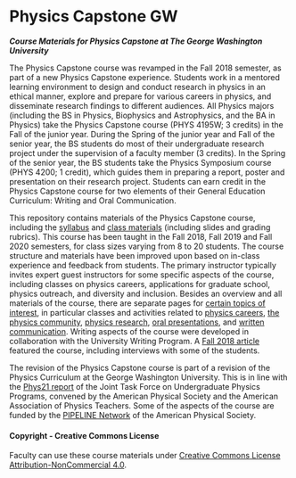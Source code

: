 # Physics Capstone GW
**_Course Materials for Physics Capstone at The George Washington University_**

The Physics Capstone course was revamped in the Fall 2018 semester, as part of a new Physics Capstone experience. Students work in a mentored learning environment to design and conduct research in physics in an ethical manner, explore and prepare for various careers in physics, and disseminate research findings to different audiences. All Physics majors (including the BS in Physics, Biophysics and Astrophysics, and the BA in Physics) take the Physics Capstone course (PHYS 4195W; 3 credits) in the Fall of the junior year. During the Spring of the junior year and Fall of the senior year, the BS students do most of their undergraduate research project under the supervision of a faculty member (3 credits). In the Spring of the senior year, the BS students take the Physics Symposium course (PHYS 4200; 1 credit), which guides them in preparing a report, poster and presentation on their research project. Students can earn credit in the Physics Capstone course for two elements of their General Education Curriculum: Writing and Oral Communication.

This repository contains materials of the Physics Capstone course, including the [syllabus](Syllabus.md) and [class materials](Classes.md) (including slides and grading rubrics). This course has been taught in the Fall 2018, Fall 2019 and Fall 2020 semesters, for class sizes varying from 8 to 20 students. The course structure and materials have been improved upon based on in-class experience and feedback from students. The primary instructor typically invites expert guest instructors for some specific aspects of the course, including classes on physics careers, applications for graduate school, physics outreach, and diversity and inclusion. Besides an overview and all materials of the course, there are separate pages for [certain topics of interest](Topics/), in particular classes and activities related to [physics careers](Topics/Careers.md), [the physics community](Topics/Community.md), [physics research](Topics/Research.md), [oral presentations](Topics/Presenting.md), and [written communication](Topics/Writing.md). Writing aspects of the course were developed in collaboration with the University Writing Program. A [Fall 2018 article](https://columbian.gwu.edu/physics-professionally-speaking) featured the course, including interviews with some of the students.

The revision of the Physics Capstone course is part of a revision of the Physics Curriculum at the George Washington University. This is in line with the [Phys21 report](https://www.compadre.org/jtupp/) of the Joint Task Force on Undergraduate Physics Programs, convened by the American Physical Society and the American Association of Physics Teachers. Some of the aspects of the course are funded by the [PIPELINE Network](https://www.aps.org/programs/education/innovation/pipeline/index.cfm) of the American Physical Society.

#### Copyright - Creative Commons License

Faculty can use these course materials under [Creative Commons License Attribution-NonCommercial 4.0](https://creativecommons.org/licenses/by-nc/4.0/).
